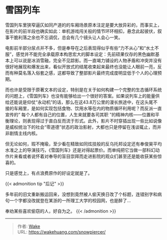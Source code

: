 # 雪国列车


雪国列车里狭窄逼仄如同产道的的车厢场景原本注定是要大放异彩的，而事实上，在影片的前半段也确实如此：单机游戏闯关般的情节环环相扣，悬念此起彼伏，叙事干脆利落之余也不忘调侃，总会有几个镜头让人会心一笑。 


电影前半部分尿点并不多，但是奉导在之后表现得似乎有些“力不从心”和“水土不服”，感觉并不能完全承载原本构思宏大的脚本设定：先前硕果仅存的黑色幽默基本上可以说是冰消雪融，完全不见踪影。而一直竭力铺设的人物矛盾和冲突并没有很好地展现和爆发出来，看似开放式的结尾收束起来最终也没能让人眼前一亮，反而有种莫名落入俗套之感，这都导致了整部影片最终完成度明显低于个人的心理预期。


而也许是受限于原著文本的设定，特别是在关于如何构建一个完整的生态循环系统的问题上，《雪国列车》也没有能够给出一个很好的答案。如果说列车上的能量供给还能说是仰仗“永动机”的话，那么在这43.8万公里的漫长旅途中，在这头尾不接的车厢里，是如何实现包括食物、饮用水等在内的物质循环利用呢？而反派一直宣传的“ 每个人都有自己的位置，人生来就要各司其职 ”的精神内核——位置和平衡理论，则表现得过于直白反而流于形式。此外，影片不时穿插出现一些比如说像是威权统治下的社会“零道德”状态的政治影射，大都也只是停留在浅谈辄止，而并非剧情主线内核。 


但无论如何，瑕不掩瑜，至少看在精致如同炫技般的反乌托邦设定还有奉俊昊平均水准之上的导演技巧，《雪国列车》还是对得起票价。而单纯把它当做一部科幻动作片来看或者说怀着对奉导的盲目崇拜而走进影院的观众们甚至还是能收获某些惊喜的。 


只是感觉上，有点浪费原作的好设定就是了。

{{< admonition tip "后记" >}}

多年前的旧文重新搬运回来，没想到竟然被人偷天换日改了个标题，连错别字和病句一个字都没改就登在某浙的一所理工大学的校园网，也是醉了…

奉劝某些喜欢偷窃的人，好自为之。
{{< /admonition >}}

---

> 作者: [Wake](https://wakehuang.com/about)  
> URL: https://wakehuang.com/snowpiercer/  

